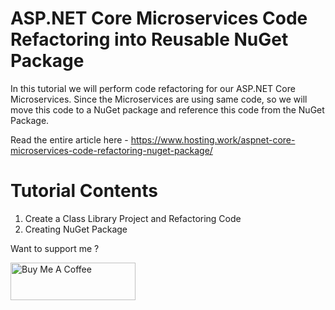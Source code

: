 # ASP.NET Core Microservices Code Refactoring into Reusable NuGet Package
In this tutorial we will perform code refactoring for our ASP.NET Core Microservices. Since the Microservices are using same code, so we will move this code to a NuGet package and reference this code from the NuGet Package.

Read the entire article here - https://www.hosting.work/aspnet-core-microservices-code-refactoring-nuget-package/

# Tutorial Contents
1. Create a Class Library Project and Refactoring Code
2. Creating NuGet Package

Want to support me ?

<a href="https://www.buymeacoffee.com/YogYogi" target="_blank"><img src="https://cdn.buymeacoffee.com/buttons/v2/default-yellow.png" alt="Buy Me A Coffee" width="200"  style="height: 60px !important;width: 200px !important;" ></a>
